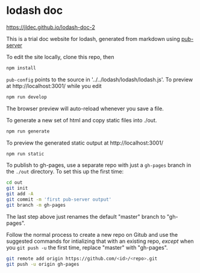 # lodash doc

https://jldec.github.io/lodash-doc-2

This is a trial doc website for lodash, generated from markdown using [pub-server](http://jldec.github.io/pub-doc)

To edit the site locally, clone this repo, then

```sh
npm install
```

`pub-config` points to the source in '../../lodash/lodash/lodash.js'. To preview at http://localhost:3001/ while you edit

```sh
npm run develop
```

The browser preview will auto-reload whenever you save a file.

To generate a new set of html and copy static files into ./out.
```sh
npm run generate
```

To preview the generated static output at http://localhost:3001/
```sh
npm run static
```

To publish to gh-pages, use a separate repo with just a `gh-pages` branch in the `./out` directory. To set this up the first time:

```bash
cd out
git init
git add -A
git commit -m 'first pub-server output'
git branch -m gh-pages
```

The last step above just renames the default "master" branch to "gh-pages".

Follow the normal process to create a new repo on Gitub and use the suggested commands for intializing that with an existing repo, _except_ when you `git push -u` the first time, replace "master" with "gh-pages".

```bash
git remote add origin https://github.com/<id>/<repo>.git
git push -u origin gh-pages
```
